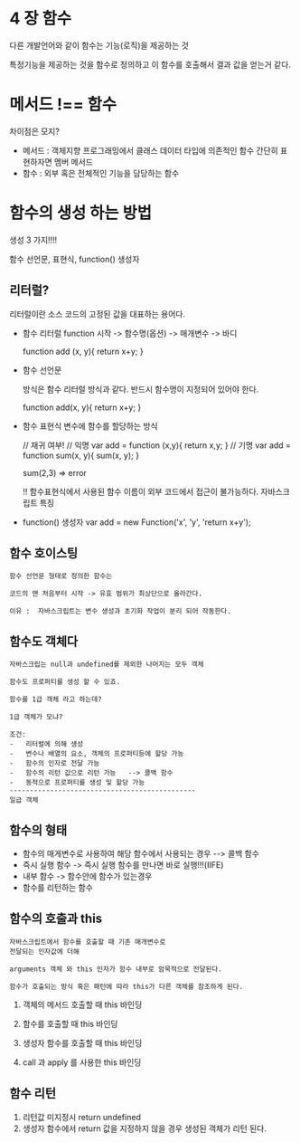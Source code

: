 # 4 장 함수

다른 개발언어와 같이
함수는 기능(로직)을 제공하는 것

특정기능을 제공하는 것을 함수로 정의하고
이 함수를 호출해서 결과 값을 얻는거 같다.

# 메서드 !== 함수

차이점은 모지?

-   메서드 : 객체지향 프로그래밍에서 클래스 데이터 타입에 의존적인 함수
    간단히 표현하자면 멤버 메서드
-   함수 : 외부 혹은 전체적인 기능을 담당하는 함수

# 함수의 생성 하는 방법

생성 3 가지!!!!

함수 선언문, 표현식, function() 생성자

## 리터럴?

리터럴이란 소스 코드의 고정된 값을 대표하는 용어다.

-   함수 리터럴
    function 시작 -> 함수명(옵션) -> 매개변수 -> 바디

    function add (x, y){
    return x+y;
    }

-   함수 선언문

    방식은 함수 리터럴 방식과 같다.
    반드시 함수명이 지정되어 있어야 한다.

    function add(x, y){
    return x+y;
    }

-   함수 표현식
    변수에 함수를 할당하는 방식

    // 재귀 여부!
    // 익명
    var add = function (x,y){
    return x,y;
    }
    // 기명
    var add = function sum(x, y){
    sum(x, y);
    }

    sum(2,3) => error

    !! 함수표현식에서 사용된 함수 이름이 외부 코드에서 접근이 불가능하다.
    자바스크립트 특징

-   function() 생성자
    var add = new Function('x', 'y', 'return x+y');

## 함수 호이스팅

    함수 선언문 형태로 정의한 함수는

    코드의 맨 처음부터 시작 -> 유효 범위가 최상단으로 올라간다.

    이유 :  자바스크립트는 변수 생성과 초기화 작업이 분리 되어 작동한다.

## 함수도 객체다

    자바스크립는 null과 undefined를 제외한 나머지는 모두 객체

    함수도 프로퍼티를 생성 할 수 있죠.

    함수를 1급 객체 라고 하는데?

    1급 객체가 모냐?

    조건:
    -   리터럴에 의해 생성
    -   변수나 배열의 요소, 객체의 프로퍼티등에 할당 가능
    -   함수의 인자로 전달 가능
    -   함수의 리턴 값으로 리턴 가능   --> 콜백 함수
    -   동적으로 프로퍼티를 생성 및 할당 가능
    ----------------------------------------------
    일급 객체

## 함수의 형태

-   함수의 매게변수로 사용하여 해당 함수에서 사용되는 경우 --> 콜백 함수
-   즉시 실행 함수 -> 즉시 실행 함수를 만나면 바로 실행!!!(IIFE)
-   내부 함수 -> 함수안에 함수가 있는경우
-   함수를 리턴하는 함수

## 함수의 호출과 this

    자바스크립트에서 함수를 호출할 때 기존 매개변수로
    전달되는 인자값에 더해

    arguments 객체 와 this 인자가 함수 내부로 암묵적으로 전달된다.

    함수가 호출되는 방식 혹은 패턴에 따라 this가 다른 객체를 참조하게 된다.

1.  객체의 메서드 호출할 때 this 바인딩

2.  함수를 호출할 때 this 바인딩

3.  생성자 함수를 호출할 때 this 바인딩

4.  call 과 apply 를 사용한 this 바인딩

## 함수 리턴

1.  리턴값 미지정시 return undefined
2.  생성자 함수에서 return 값을 지정하지 않을 경우 생성된 객체가 리턴 된다.
